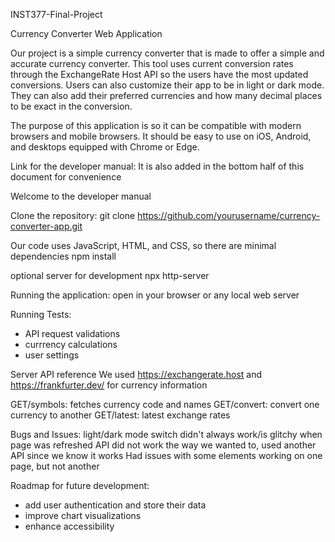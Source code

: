 INST377-Final-Project

Currency Converter Web Application

Our project is a simple currency converter that is made to offer a simple and accurate currency converter. This tool uses current conversion rates through the ExchangeRate Host API so the users have the most updated conversions.
Users can also customize their app to be in light or dark mode. They can also add their preferred currencies and how many decimal places to be exact in the conversion.

The purpose of this application is so it can be compatible with modern browsers and mobile browsers. It should be easy to use on iOS, Android, and desktops equipped with Chrome or Edge.

Link for the developer manual: 
It is also added in the bottom half of this document for convenience



Welcome to the developer manual

Clone the repository:
git clone https://github.com/yourusername/currency-converter-app.git

Our code uses JavaScript, HTML, and CSS, so there are minimal dependencies
npm install

optional server for development
npx http-server

Running the application:
open in your browser or any local web server

Running Tests:
- API request validations
- currrency calculations
- user settings

Server API reference
We used https://exchangerate.host and https://frankfurter.dev/ for currency information

GET/symbols: fetches currency code and names
GET/convert: convert one currency to another
GET/latest: latest exchange rates

Bugs and Issues:
light/dark mode switch didn't always work/is glitchy when page was refreshed
API did not work the way we wanted to, used another API since we know it works
Had issues with some elements working on one page, but not another

Roadmap for future development:
- add user authentication and store their data
- improve chart visualizations
- enhance accessibility

